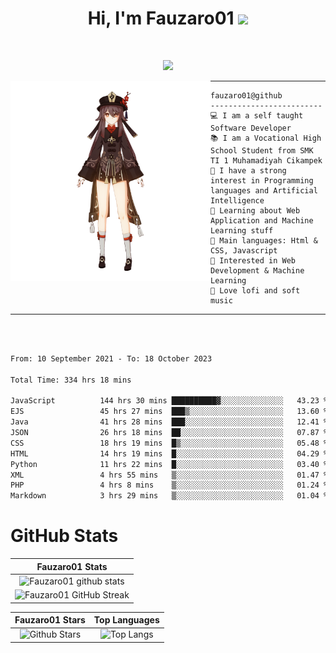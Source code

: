 <h1 align="center">
Hi, I'm Fauzaro01
  <img src="https://media.giphy.com/media/hvRJCLFzcasrR4ia7z/giphy.gif" width="30"></h1>
<br/>

<p align="center">
  <a href="https://github.com/DenverCoder1/readme-typing-svg"><img src="https://readme-typing-svg.herokuapp.com?lines=zZz;Full+Stack+Web+Developer;Student;Software%20Develover;Always%20learning%20new%20things&center=true&width=380&height=45"></a>
</p>

<img align="left" src="/assets/icon2.png" alt="Zeen" width="320" height="320" />
<hr>

```
fauzaro01@github
-------------------------
💻 I am a self taught Software Developer
📚 I am a Vocational High School Student from SMK TI 1 Muhamadiyah Cikampek
📝 I have a strong interest in Programming languages and Artificial Intelligence
🌱 Learning about Web Application and Machine Learning stuff
🌟 Main languages: Html & CSS, Javascript
🚩 Interested in Web Development & Machine Learning
🎵 Love lofi and soft music
```

<hr>
<br>
<br>
<div align="left">
<!--START_SECTION:waka-->

```txt
From: 10 September 2021 - To: 18 October 2023

Total Time: 334 hrs 18 mins

JavaScript          144 hrs 30 mins ██████████▓░░░░░░░░░░░░░░   43.23 %
EJS                 45 hrs 27 mins  ███▒░░░░░░░░░░░░░░░░░░░░░   13.60 %
Java                41 hrs 28 mins  ███░░░░░░░░░░░░░░░░░░░░░░   12.41 %
JSON                26 hrs 18 mins  ██░░░░░░░░░░░░░░░░░░░░░░░   07.87 %
CSS                 18 hrs 19 mins  █▒░░░░░░░░░░░░░░░░░░░░░░░   05.48 %
HTML                14 hrs 19 mins  █░░░░░░░░░░░░░░░░░░░░░░░░   04.29 %
Python              11 hrs 22 mins  █░░░░░░░░░░░░░░░░░░░░░░░░   03.40 %
XML                 4 hrs 55 mins   ▒░░░░░░░░░░░░░░░░░░░░░░░░   01.47 %
PHP                 4 hrs 8 mins    ▒░░░░░░░░░░░░░░░░░░░░░░░░   01.24 %
Markdown            3 hrs 29 mins   ▒░░░░░░░░░░░░░░░░░░░░░░░░   01.04 %
```

<!--END_SECTION:waka-->
</div>

# GitHub Stats

|                                                            Fauzaro01 Stats                                                            |
| :--------------------------------------------------------------------------------------------------------------------------------------------: |
|        ![Fauzaro01 github stats](https://github-readme-stats.vercel.app/api?username=Fauzaro01&show_icons=true&theme=algolia)        |
|              ![Fauzaro01 GitHub Streak](https://github-readme-streak-stats.herokuapp.com/?user=Fauzaro01&theme=algolia)              |

|                                                                                              Fauzaro01 Stars                                                                                              |                                                           Top Languages                                                           |
| :----------------------------------------------------------------------------------------------------------------------------------------------------------------------------------------------------------------: | :-------------------------------------------------------------------------------------------------------------------------------: |
| ![Github Stars](https://github-readme-stats.vercel.app/api?username=Fauzaro01&show_icons=true&locale=en&count_private=true&hide_rank=true&custom_title=My%20GitHub%20Stats&disable_animations=true&theme=algolia) | ![Top Langs](https://github-readme-stats.vercel.app/api/top-langs/?username=Fauzaro01&langs_count=8&theme=algolia&layout=compact) |

